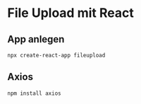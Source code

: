# File Upload mit React

## App anlegen

    npx create-react-app fileupload


## Axios

    npm install axios
    
